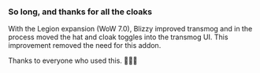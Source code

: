### So long, and thanks for all the cloaks

With the Legion expansion (WoW 7.0), Blizzy improved transmog and in the process moved the hat and cloak toggles into the transmog UI.  This improvement removed the need for this addon.

Thanks to everyone who used this.  🐻💛🐾
